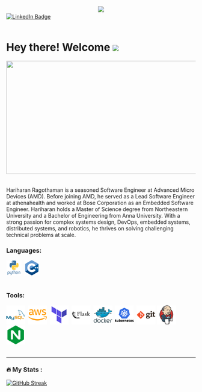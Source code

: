 
<div id="header" align="center">
  <img src="https://media.giphy.com/media/v1.Y2lkPTc5MGI3NjExdzA0c3c4OXkwZDRydHF0eXFvOHV5dWR5dXBqaDllZHQ3amtuZDNkZSZlcD12MV9naWZzX3NlYXJjaCZjdD1n/2IudUHdI075HL02Pkk/giphy.gif" width="100"/>
</div>

<div id="badges">
  <a href="https://www.linkedin.com/in/hariharanragothaman/">
    <img src="https://img.shields.io/badge/LinkedIn-blue?style=for-the-badge&logo=linkedin&logoColor=white" alt="LinkedIn Badge"/>
  </a>
</div>

<img src="https://komarev.com/ghpvc/?username=hariharanragothaman&style=flat-square&color=blue" alt=""/>
<h1>
  Hey there! Welcome
  <img src="https://media.giphy.com/media/hvRJCLFzcasrR4ia7z/giphy.gif" width="30px"/>
</h1>

<div align="center">
  <img src="https://media.giphy.com/media/dWesBcTLavkZuG35MI/giphy.gif" width="600" height="300"/>
</div>

<br />

Hariharan Ragothaman is a seasoned Software Engineer at Advanced Micro Devices (AMD). Before joining AMD, he served as a Lead Software Engineer at athenahealth and worked at Bose Corporation as an Embedded Software Engineer. Hariharan holds a Master of Science degree from Northeastern University and a Bachelor of Engineering from Anna University. With a strong passion for complex systems design, DevOps, embedded systems, distributed systems, and robotics, he thrives on solving challenging technical problems at scale.


### Languages: 

<div>
  <img src="https://github.com/devicons/devicon/blob/master/icons/python/python-original-wordmark.svg" title="Python" alt="python" width="40" height="40"/>&nbsp;
  <img src="https://github.com/devicons/devicon/blob/master/icons/cplusplus/cplusplus-original.svg" title="C++" alt="C++" width="40" height="40"/>&nbsp;
</div>

<br />

### Tools:  

<div>
  <img src="https://github.com/devicons/devicon/blob/master/icons/mysql/mysql-original-wordmark.svg" title="MySQL"  alt="MySQL" width="50" height="50"/>&nbsp;
  <img src="https://github.com/devicons/devicon/blob/master/icons/amazonwebservices/amazonwebservices-plain-wordmark.svg" title="AWS" alt="AWS" width="50" height="50"/>&nbsp;
  <img src="https://github.com/devicons/devicon/blob/master/icons/terraform/terraform-original.svg" title="TF" alt="TF" width="50" height="50"/>&nbsp;
  <img src="https://github.com/devicons/devicon/blob/master/icons/flask/flask-original-wordmark.svg" title="flask" alt="flask" width="50" height="50"/>&nbsp;
  <img src="https://github.com/devicons/devicon/blob/master/icons/docker/docker-original-wordmark.svg" title="docker" alt="docker" width="50" height="50"/>&nbsp;
  <img src="https://github.com/devicons/devicon/blob/master/icons/kubernetes/kubernetes-original-wordmark.svg" title="kubernetes" alt="kubernetes" width="50" height="50"/>&nbsp;
  <img src="https://github.com/devicons/devicon/blob/master/icons/git/git-original-wordmark.svg" title="Git" **alt="Git" width="50" height="50"/>
  <img src="https://github.com/devicons/devicon/blob/master/icons/jenkins/jenkins-original.svg" title="Jenkins" **alt="Jenkins" width="50" height="50"/>
  <img src="https://github.com/devicons/devicon/blob/master/icons/nginx/nginx-original.svg" title="nginx" **alt="nginx" width="50" height="50"/>


</div>
<br />

---

### :fire: My Stats :
[![GitHub Streak](http://github-readme-streak-stats.herokuapp.com?user=hariharanragothaman&theme=dark&background=000000)](https://git.io/streak-stats)

